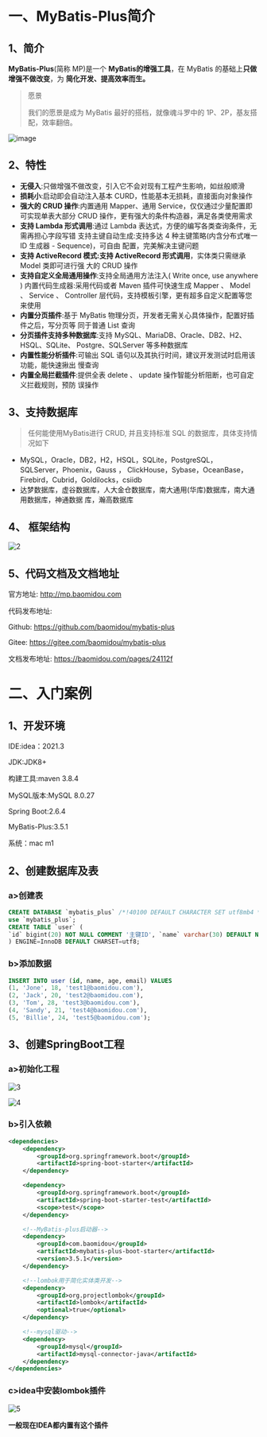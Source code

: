 # 一、MyBatis-Plus简介

## 1、简介

**MyBatis-Plus**(简称 MP)是一个 **MyBatis的增强工具**，在 MyBatis 的基础上**只做增强不做改变**，为 **简化开发、提高效率而生。**

>愿景
>
>我们的愿景是成为 MyBatis 最好的搭档，就像魂斗罗中的 1P、2P，基友搭配，效率翻倍。

![image](MyBatisPlus(SpringBoot版)-尚硅谷.assets/image-16502578565771.png)

## 2、特性

- **无侵入**:只做增强不做改变，引入它不会对现有工程产生影响，如丝般顺滑 
- **损耗小**:启动即会自动注入基本 CURD，性能基本无损耗，直接面向对象操作
- **强大的 CRUD 操作**:内置通用 Mapper、通用 Service，仅仅通过少量配置即可实现单表大部分 CRUD 操作，更有强大的条件构造器，满足各类使用需求
- **支持 Lambda 形式调用**:通过 Lambda 表达式，方便的编写各类查询条件，无需再担心字段写错 支持主键自动生成:支持多达 4 种主键策略(内含分布式唯一 ID 生成器 - Sequence)，可自由 配置，完美解决主键问题
- **支持 ActiveRecord 模式:支持 ActiveRecord 形式调用**，实体类只需继承 Model 类即可进行强 大的 CRUD 操作
- **支持自定义全局通用操作**:支持全局通用方法注入( Write once, use anywhere ) 内置代码生成器:采用代码或者 Maven 插件可快速生成 Mapper 、 Model 、 Service 、 Controller 层代码，支持模板引擎，更有超多自定义配置等您来使用
- **内置分页插件**:基于 MyBatis 物理分页，开发者无需关心具体操作，配置好插件之后，写分页等 同于普通 List 查询
- **分页插件支持多种数据库**:支持 MySQL、MariaDB、Oracle、DB2、H2、HSQL、SQLite、 Postgre、SQLServer 等多种数据库
- **内置性能分析插件**:可输出 SQL 语句以及其执行时间，建议开发测试时启用该功能，能快速揪出 慢查询
- **内置全局拦截插件**:提供全表 delete 、 update 操作智能分析阻断，也可自定义拦截规则，预防 误操作

## 3、支持数据库

> 任何能使用MyBatis进行 CRUD, 并且支持标准 SQL 的数据库，具体支持情况如下

- MySQL，Oracle，DB2，H2，HSQL，SQLite，PostgreSQL，SQLServer，Phoenix，Gauss ， ClickHouse，Sybase，OceanBase，Firebird，Cubrid，Goldilocks，csiidb 
- 达梦数据库，虚谷数据库，人大金仓数据库，南大通用(华库)数据库，南大通用数据库，神通数据 库，瀚高数据库

## 4、 框架结构

![2](MyBatisPlus(SpringBoot版)-尚硅谷.assets/2.png)

## 5、代码文档及文档地址

官方地址: http://mp.baomidou.com

代码发布地址:

Github: https://github.com/baomidou/mybatis-plus 

Gitee: https://gitee.com/baomidou/mybatis-plus 

文档发布地址: https://baomidou.com/pages/24112f

# 二、入门案例

## 1、开发环境

IDE:idea：2021.3

JDK:JDK8+

构建工具:maven 3.8.4 

MySQL版本:MySQL 8.0.27

Spring Boot:2.6.4 

MyBatis-Plus:3.5.1

系统：mac m1

## 2、创建数据库及表

### a>创建表

```sql
CREATE DATABASE `mybatis_plus` /*!40100 DEFAULT CHARACTER SET utf8mb4 */;
use `mybatis_plus`;
CREATE TABLE `user` (
`id` bigint(20) NOT NULL COMMENT '主键ID', `name` varchar(30) DEFAULT NULL COMMENT '姓名', `age` int(11) DEFAULT NULL COMMENT '年龄', `email` varchar(50) DEFAULT NULL COMMENT '邮箱', PRIMARY KEY (`id`)
) ENGINE=InnoDB DEFAULT CHARSET=utf8;
```

### b>添加数据

```sql
INSERT INTO user (id, name, age, email) VALUES
(1, 'Jone', 18, 'test1@baomidou.com'),
(2, 'Jack', 20, 'test2@baomidou.com'),
(3, 'Tom', 28, 'test3@baomidou.com'),
(4, 'Sandy', 21, 'test4@baomidou.com'),
(5, 'Billie', 24, 'test5@baomidou.com');
```

## 3、创建SpringBoot工程

### a>初始化工程

![3](MyBatisPlus(SpringBoot版)-尚硅谷.assets/3.png)



![4](MyBatisPlus(SpringBoot版)-尚硅谷.assets/4-16502583751101.png)



### b>引入依赖

```xml
<dependencies>
    <dependency>
        <groupId>org.springframework.boot</groupId>
        <artifactId>spring-boot-starter</artifactId>
    </dependency>

    <dependency>
        <groupId>org.springframework.boot</groupId>
        <artifactId>spring-boot-starter-test</artifactId>
        <scope>test</scope>
    </dependency>

    <!--MyBatis-plus启动器-->
    <dependency>
        <groupId>com.baomidou</groupId>
        <artifactId>mybatis-plus-boot-starter</artifactId>
        <version>3.5.1</version>
    </dependency>

    <!--lombok用于简化实体类开发-->
    <dependency>
        <groupId>org.projectlombok</groupId>
        <artifactId>lombok</artifactId>
        <optional>true</optional>
    </dependency>

    <!--mysql驱动-->
    <dependency>
        <groupId>mysql</groupId>
        <artifactId>mysql-connector-java</artifactId>
    </dependency>
</dependencies>
```

### c>idea中安装lombok插件

![5](MyBatisPlus(SpringBoot版)-尚硅谷.assets/5.png)

**一般现在IDEA都内置有这个插件**